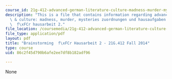 ```yaml
---
course_id: 21g-412-advanced-german-literature-culture-madness-murder-mysteries-fall-2014
description: "This is a file that contains information regarding advanced german literature\
  \ & culture: madness, murder, mysteries zuordnungen und hausaufgaben brainstorming\
  \  f\xFCr hausarbeit 2."
file_location: /coursemedia/21g-412-advanced-german-literature-culture-madness-murder-mysteries-fall-2014/86c2f45d790b6afe2ee7df8b182adf96_MIT21G_412F14_brainstorming.pdf
file_type: application/pdf
layout: pdf
title: "Brainstorming  f\xFCr Hausarbeit 2 - 21G.412 Fall 2014"
type: course
uid: 86c2f45d790b6afe2ee7df8b182adf96

---
```

None